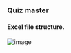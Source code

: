 ### Quiz master
#### Excel file structure.
![image](https://github.com/Sakilshikdar/quiz_master_2/assets/96863546/038c6d71-6496-47d6-8256-76efe4673c58)
